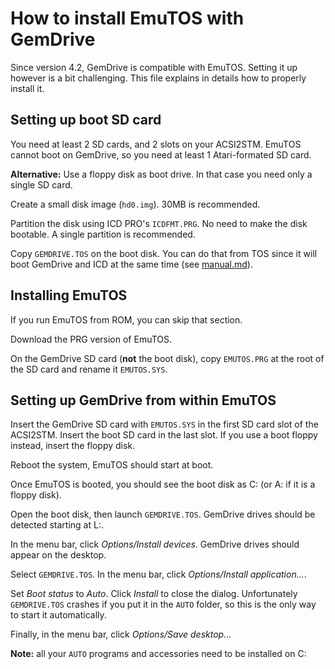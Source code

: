 How to install EmuTOS with GemDrive
===================================

Since version 4.2, GemDrive is compatible with EmuTOS. Setting it up however is
a bit challenging. This file explains in details how to properly install it.


Setting up boot SD card
-----------------------

You need at least 2 SD cards, and 2 slots on your ACSI2STM. EmuTOS cannot boot
on GemDrive, so you need at least 1 Atari-formated SD card.

**Alternative:** Use a floppy disk as boot drive. In that case you need only a
single SD card.

Create a small disk image (`hd0.img`). 30MB is recommended.

Partition the disk using ICD PRO's `ICDFMT.PRG`. No need to make the disk
bootable. A single partition is recommended.

Copy `GEMDRIVE.TOS` on the boot disk. You can do that from TOS since it will
boot GemDrive and ICD at the same time (see [manual.md](manual.md)).


Installing EmuTOS
-----------------

If you run EmuTOS from ROM, you can skip that section.

Download the PRG version of EmuTOS.

On the GemDrive SD card (**not** the boot disk), copy `EMUTOS.PRG` at the root
of the SD card and rename it `EMUTOS.SYS`.


Setting up GemDrive from within EmuTOS
--------------------------------------

Insert the GemDrive SD card with `EMUTOS.SYS` in the first SD card slot of the
ACSI2STM. Insert the boot SD card in the last slot. If you use a boot floppy
instead, insert the floppy disk.

Reboot the system, EmuTOS should start at boot.

Once EmuTOS is booted, you should see the boot disk as C: (or A: if it is a
floppy disk).

Open the boot disk, then launch `GEMDRIVE.TOS`. GemDrive drives should be
detected starting at L:.

In the menu bar, click *Options/Install devices*. GemDrive drives should appear
on the desktop.

Select `GEMDRIVE.TOS`. In the menu bar, click *Options/Install application...*.

Set *Boot status* to *Auto*. Click *Install* to close the dialog. Unfortunately
`GEMDRIVE.TOS` crashes if you put it in the `AUTO` folder, so this is the only
way to start it automatically.

Finally, in the menu bar, click *Options/Save desktop...*

**Note:** all your `AUTO` programs and accessories need to be installed on C:

